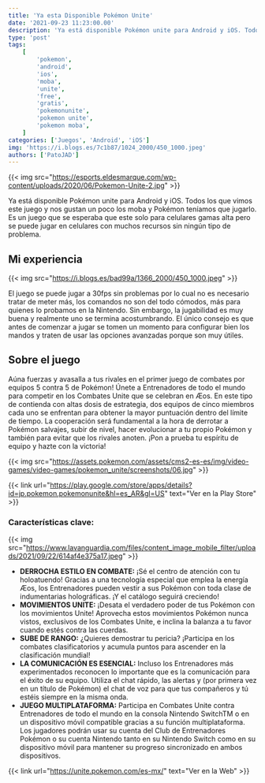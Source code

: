 ```yaml
---
title: 'Ya esta Disponible Pokémon Unite'
date: '2021-09-23 11:23:00.00'
description: 'Ya está disponible Pokémon unite para Android y iOS. Todos los que vimos este juego y nos gustan un poco los moba y Pokémon teníamos que jugarlo.'
type: 'post'
tags:
    [
        'pokemon',
        'android',
        'ios',
        'moba',
        'unite',
        'free',
        'gratis',
        'pokemonunite',
        'pokemon unite',
        'pokemon moba',
    ]
categories: ['Juegos', 'Android', 'iOS']
img: 'https://i.blogs.es/7c1b87/1024_2000/450_1000.jpeg'
authors: ['PatoJAD']
---
```


{{< img src="https://esports.eldesmarque.com/wp-content/uploads/2020/06/Pokemon-Unite-2.jpg" >}}

Ya está disponible Pokémon unite para Android y iOS. Todos los que vimos este juego y nos gustan un poco los moba y Pokémon teníamos que jugarlo. Es un juego que se esperaba que este solo para celulares gamas alta pero se puede jugar en celulares con muchos recursos sin ningún tipo de problema.

## Mi experiencia

{{< img src="https://i.blogs.es/bad99a/1366_2000/450_1000.jpeg" >}}

El juego se puede jugar a 30fps sin problemas por lo cual no es necesario tratar de meter más, los comandos no son del todo cómodos, más para quienes lo probamos en la Nintendo. Sin embargo, la jugabilidad es muy buena y realmente uno se termina acostumbrando. El único consejo es que antes de comenzar a jugar se tomen un momento para configurar bien los mandos y traten de usar las opciones avanzadas porque son muy útiles.

## Sobre el juego

Aúna fuerzas y avasalla a tus rivales en el primer juego de combates por equipos 5 contra 5 de Pokémon!
Únete a Entrenadores de todo el mundo para competir en los Combates Unite que se celebran en Æos. En este tipo de contienda con altas dosis de estrategia, dos equipos de cinco miembros cada uno se enfrentan para obtener la mayor puntuación dentro del límite de tiempo. La cooperación será fundamental a la hora de derrotar a Pokémon salvajes, subir de nivel, hacer evolucionar a tu propio Pokémon y también para evitar que los rivales anoten. ¡Pon a prueba tu espíritu de equipo y hazte con la victoria!

{{< img src="https://assets.pokemon.com/assets/cms2-es-es/img/video-games/video-games/pokemon_unite/screenshots/06.jpg" >}}

{{< link url="https://play.google.com/store/apps/details?id=jp.pokemon.pokemonunite&hl=es_AR&gl=US" text="Ver en la Play Store" >}}

### Características clave:

{{< img src="https://www.lavanguardia.com/files/content_image_mobile_filter/uploads/2021/09/22/614af4e375a17.jpeg" >}}

-   **DERROCHA ESTILO EN COMBATE:** ¡Sé el centro de atención con tu holoatuendo! Gracias a una tecnología especial que emplea la energía Æos, los Entrenadores pueden vestir a sus Pokémon con toda clase de indumentarias holográficas. ¡Y el catálogo seguirá creciendo!
-   **MOVIMIENTOS UNITE:** ¡Desata el verdadero poder de tus Pokémon con los movimientos Unite! Aprovecha estos movimientos Pokémon nunca vistos, exclusivos de los Combates Unite, e inclina la balanza a tu favor cuando estés contra las cuerdas.
-   **SUBE DE RANGO:** ¿Quieres demostrar tu pericia? ¡Participa en los combates clasificatorios y acumula puntos para ascender en la clasificación mundial!
-   **LA COMUNICACIÓN ES ESENCIAL:** Incluso los Entrenadores más experimentados reconocen lo importante que es la comunicación para el éxito de su equipo. Utiliza el chat rápido, las alertas y (por primera vez en un título de Pokémon) el chat de voz para que tus compañeros y tú estéis siempre en la misma onda.
-   **JUEGO MULTIPLATAFORMA:** Participa en Combates Unite contra Entrenadores de todo el mundo en la consola Nintendo SwitchTM o en un dispositivo móvil compatible gracias a su función multiplataforma. Los jugadores podrán usar su cuenta del Club de Entrenadores Pokémon o su cuenta Nintendo tanto en su Nintendo Switch como en su dispositivo móvil para mantener su progreso sincronizado en ambos dispositivos.

{{< link url="https://unite.pokemon.com/es-mx/" text="Ver en la Web" >}}
